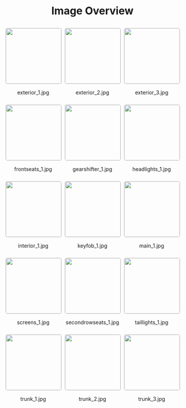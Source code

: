 <style>
    .image-gallery {
        display: flex;
        flex-wrap: wrap;
        gap: 10px;
        justify-content: center;
        padding: 10px;
    }
    .image-gallery img {
        width: 150px;
        height: auto;
        border: 1px solid #ddd;
        border-radius: 5px;
    }
    .image-gallery div {
        flex: 1 1 calc(33.333% - 20px); /* Three images per row on large screens */
        max-width: 150px;
        text-align: center;
    }
    @media (max-width: 768px) {
        .image-gallery div {
            flex: 1 1 calc(50% - 20px); /* Two images per row on medium screens */
        }
    }
    @media (max-width: 480px) {
        .image-gallery div {
            flex: 1 1 100%; /* One image per row on small screens */
        }
    }
</style>
<h1 style ="text-align: center;"> Image Overview </h1> <div class="image-gallery">
<div>
<img src="https://media.evkx.net/multimedia/models/volkswagen/id.4/id.4_pro_4motion_gen1/exterior_1_st.jpg">
<p>exterior_1.jpg</p>
</div>
<div>
<img src="https://media.evkx.net/multimedia/models/volkswagen/id.4/id.4_pro_4motion_gen1/exterior_2_st.jpg">
<p>exterior_2.jpg</p>
</div>
<div>
<img src="https://media.evkx.net/multimedia/models/volkswagen/id.4/id.4_pro_4motion_gen1/exterior_3_st.jpg">
<p>exterior_3.jpg</p>
</div>
<div>
<img src="https://media.evkx.net/multimedia/models/volkswagen/id.4/id.4_pro_4motion_gen1/frontseats_1_st.jpg">
<p>frontseats_1.jpg</p>
</div>
<div>
<img src="https://media.evkx.net/multimedia/models/volkswagen/id.4/id.4_pro_4motion_gen1/gearshifter_1_st.jpg">
<p>gearshifter_1.jpg</p>
</div>
<div>
<img src="https://media.evkx.net/multimedia/models/volkswagen/id.4/id.4_pro_4motion_gen1/headlights_1_st.jpg">
<p>headlights_1.jpg</p>
</div>
<div>
<img src="https://media.evkx.net/multimedia/models/volkswagen/id.4/id.4_pro_4motion_gen1/interior_1_st.jpg">
<p>interior_1.jpg</p>
</div>
<div>
<img src="https://media.evkx.net/multimedia/models/volkswagen/id.4/id.4_pro_4motion_gen1/keyfob_1_st.jpg">
<p>keyfob_1.jpg</p>
</div>
<div>
<img src="https://media.evkx.net/multimedia/models/volkswagen/id.4/id.4_pro_4motion_gen1/main_1_st.jpg">
<p>main_1.jpg</p>
</div>
<div>
<img src="https://media.evkx.net/multimedia/models/volkswagen/id.4/id.4_pro_4motion_gen1/screens_1_st.jpg">
<p>screens_1.jpg</p>
</div>
<div>
<img src="https://media.evkx.net/multimedia/models/volkswagen/id.4/id.4_pro_4motion_gen1/secondrowseats_1_st.jpg">
<p>secondrowseats_1.jpg</p>
</div>
<div>
<img src="https://media.evkx.net/multimedia/models/volkswagen/id.4/id.4_pro_4motion_gen1/taillights_1_st.jpg">
<p>taillights_1.jpg</p>
</div>
<div>
<img src="https://media.evkx.net/multimedia/models/volkswagen/id.4/id.4_pro_4motion_gen1/trunk_1_st.jpg">
<p>trunk_1.jpg</p>
</div>
<div>
<img src="https://media.evkx.net/multimedia/models/volkswagen/id.4/id.4_pro_4motion_gen1/trunk_2_st.jpg">
<p>trunk_2.jpg</p>
</div>
<div>
<img src="https://media.evkx.net/multimedia/models/volkswagen/id.4/id.4_pro_4motion_gen1/trunk_3_st.jpg">
<p>trunk_3.jpg</p>
</div>
</div>
